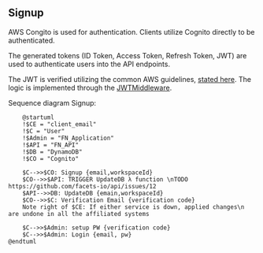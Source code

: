 ## Signup

AWS Congito is used for authentication. Clients utilize Cognito directly to be authenticated. 

The generated tokens (ID Token,  Access Token, Refresh Token, JWT) are used to authenticate users into the API endpoints. 

The JWT is verified utilizing the common AWS guidelines, [stated here](https://docs.aws.amazon.com/cognito/latest/developerguide/amazon-cognito-user-pools-using-tokens-with-identity-providers.html). The logic is implemented through the [JWTMiddleware](../src/facet/api/middleware/JWTMiddleware.go).

Sequence diagram Signup:

```plantuml
    @startuml
    !$CE = "client_email"
    !$C = "User"
    !$Admin = "FN_Application"
    !$API = "FN_API"
    !$DB = "DynamoDB"
    !$CO = "Cognito"
    
    $C-->>$CO: Signup {email,workspaceId}
    $CO-->>$API: TRIGGER UpdateDB λ function \nTODO https://github.com/facets-io/api/issues/12
    $API-->>DB: UpdateDB {emain,workspaceId}
    $CO-->>$C: Verification Email {verification code}
    Note right of $CE: If either service is down, applied changes\n are undone in all the affiliated systems
    
    $C-->>$Admin: setup PW {verification code}
    $C-->>$Admin: Login {email, pw}
@endtuml
```